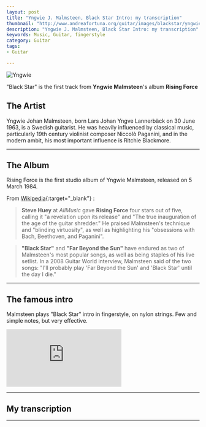 ```yaml
---
layout: post
title: "Yngwie J. Malmsteen, Black Star Intro: my transcription"
thumbnail: "http://www.andreafortuna.org/guitar/images/blackstar/yngwie.jpg"
description: "Yngwie J. Malmsteen, Black Star Intro: my transcription"
keywords: Music, Guitar, fingerstyle
category: Guitar
tags: 
- Guitar

---
```


![Yngwie](http://www.andreafortuna.org/guitar/images/blackstar/yngwie.jpg)

"Black Star" is the first track from **Yngwie Malmsteen**'s album **Rising Force**

The Artist
--
Yngwie Johan Malmsteen, born Lars Johan Yngve Lannerbäck on 30 June 1963, is a Swedish guitarist.
He was heavily influenced by classical music, particularly 19th century violinist composer Niccolò Paganini, and in the modern ambit, his most important influence is Ritchie Blackmore. 

<hr>

The Album
--
Rising Force is the first studio album of Yngwie Malmsteen, released on 5 March 1984.

From [Wikipedia](https://en.wikipedia.org/wiki/Rising_Force){:target="_blank"} :

>**Steve Huey** at *AllMusic* gave **Rising Force** four stars out of five, calling it "a revelation upon its release" and "The true inauguration of the age of the guitar shredder." He praised Malmsteen's technique and "blinding virtuosity", as well as highlighting his "obsessions with Bach, Beethoven, and Paganini".

>**"Black Star"** and **"Far Beyond the Sun"** have endured as two of Malmsteen's most popular songs, as well as being staples of his live setlist. In a 2008 Guitar World interview, Malmsteen said of the two songs: "I'll probably play 'Far Beyond the Sun' and 'Black Star' until the day I die."

<hr>

The famous intro
--

Malmsteen plays "Black Star" intro in fingerstyle, on nylon strings. Few and simple notes, but very effective.

<div class="video-container">
<iframe src="https://www.youtube.com/embed/blNQZc84Q5c" frameborder="0" allowfullscreen></iframe>
</div>

<hr>

My transcription
--


<hr/>
